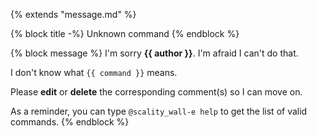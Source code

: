 {% extends "message.md" %}

{% block title -%}
Unknown command
{% endblock %}

{% block message %}
I'm sorry **{{ author }}**. I'm afraid I can't do that.

I don't know what `{{ command }}` means.

Please **edit** or **delete** the corresponding comment(s) so I can move on.

As a reminder, you can type `@scality_wall-e help` to get the list of valid
commands.
{% endblock %}
